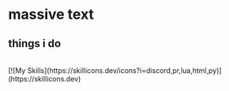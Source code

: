 # massive text
## things i do
<br>
[![My Skills](https://skillicons.dev/icons?i=discord,pr,lua,html,py)](https://skillicons.dev)
